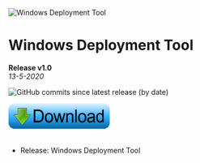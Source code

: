 <img src="https://github.com/jebr/windows-deployment-tool/blob/master/src/icons/wdt-logo.png" alt="Windows Deployment Tool" width="50" height="50"></img>

# Windows Deployment Tool


**Release v1.0**  
*13-5-2020*

![GitHub commits since latest release (by date)](https://img.shields.io/github/commits-since/jebr/windows-deployment-tool/v1.0?color=green)


<a href="https://github.com/jebr/windows-deployment-tool/releases" Download>
  <img src="src/icons/download.png" alt="Download WDT" width="200" height="50">
</a>

</br>
</br>

- Release: Windows Deployment Tool
